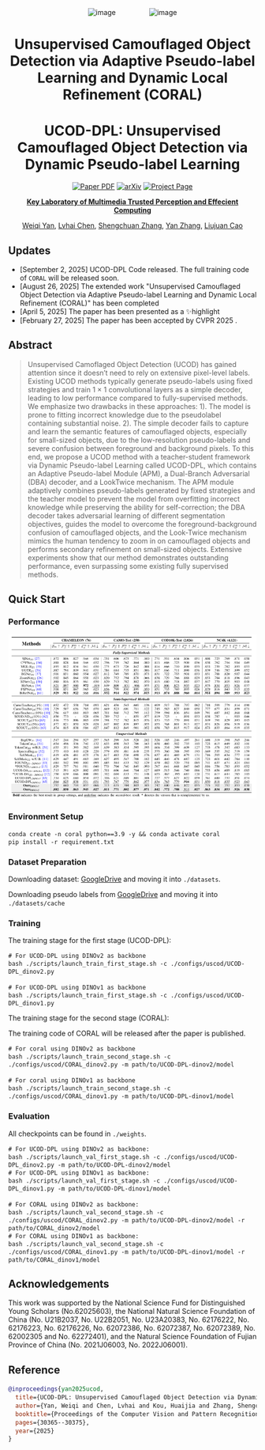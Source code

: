 <div align="center">
<img width="96" height="96" alt="image" src="https://github.com/user-attachments/assets/b088f5cc-b15b-449d-8dc1-b1f196d016ee" style="margin-right:64px;" />
<img width="96" height="96" alt="image" src="https://heartfirey.top/project_page/UCOD-DPL/static/images/favicon.png" />
<h1>Unsupervised Camouflaged Object Detection via Adaptive Pseudo-label Learning and Dynamic Local Refinement (CORAL)</h1>
<h1>UCOD-DPL: Unsupervised Camouflaged Object Detection  via Dynamic Pseudo-label Learning</h1>
<a href="https://openaccess.thecvf.com/content/CVPR2025/papers/Yan_UCOD-DPL_Unsupervised_Camouflaged_Object_Detection_via_Dynamic_Pseudo-label_Learning_CVPR_2025_paper.pdf" target="_blank" rel="noopener noreferrer"><img src="https://img.shields.io/badge/Paper-SCOUT" alt="Paper PDF"></a>
<a href="https://arxiv.org/abs/2506.07087"><img src="https://img.shields.io/badge/arXiv-2506.07087-b31b1b" alt="arXiv"></a>
<a href="https://heartfirey.top/project_page/UCOD-DPL/"><img src="https://img.shields.io/badge/Project_Page-green" alt="Project Page"></a>

**[Key Laboratory of Multimedia Trusted Perception and Effecient Computing](https://multimedia.xmu.edu.cn)**

[Weiqi Yan](https://heartfirey.top), [Lvhai Chen](https://jormungand00222.github.io/Jormungand00222/), [Shengchuan Zhang](), [Yan Zhang](), [Liujuan Cao]()

</div>

## Updates

- [September 2, 2025] UCOD-DPL Code released. The full training code of `CORAL` will be released soon.
- [August 26, 2025] The extended work "Unsupervised Camouflaged Object Detection via Adaptive  Pseudo-label Learning and Dynamic Local Refinement (CORAL)" has been completed
- [April 5, 2025] The paper has been presented as a ✨highlight
- [February 27, 2025] The paper has been accepted by CVPR 2025 .

## Abstract
> Unsupervised Camoflaged Object Detection (UCOD) has gained attention since it doesn’t need to rely on extensive pixel-level labels. Existing UCOD methods typically generate pseudo-labels using fixed strategies and train 1 × 1 convolutional layers as a simple decoder, leading to low performance compared to fully-supervised methods. We emphasize two drawbacks in these approaches: 1). The model is prone to fitting incorrect knowledge due to the pseudolabel containing substantial noise. 2). The simple decoder fails to capture and learn the semantic features of camouflaged objects, especially for small-sized objects, due to the low-resolution pseudo-labels and severe confusion between foreground and background pixels. To this end, we propose a UCOD method with a teacher-student framework via Dynamic Pseudo-label Learning called UCOD-DPL, which contains an Adaptive Pseudo-label Module (APM), a Dual-Branch Adversarial (DBA) decoder, and a LookTwice mechanism. The APM module adaptively combines pseudo-labels generated by fixed strategies and the teacher model to prevent the model from overfitting incorrect knowledge while preserving the ability for self-correction; the DBA decoder takes adversarial learning of different segmentation objectives, guides the model to overcome the foreground-background confusion of camouflaged objects, and the Look-Twice mechanism mimics the human tendency to zoom in on camouflaged objects and performs secondary refinement on small-sized objects. Extensive experiments show that our method demonstrates outstanding performance, even surpassing some existing fully supervised methods.

## Quick Start
### Performance
![alt text](images/performance.png)
### Environment Setup

```
conda create -n coral python==3.9 -y && conda activate coral
pip install -r requirement.txt
```

### Dataset Preparation

Downloading dataset: [GoogleDrive](https://drive.google.com/drive/folders/19MaIVAcqr8sIv0R1hIq7MZhPqO-9_s8v?usp=drive_link) and moving it into `./datasets`.

Downloading pseudo labels from [GoogleDrive](https://drive.google.com/file/d/149Dh5OQnF1JBO2gzBkM4cj2jnJScRBys/view?usp=sharing) and moving it into `./datasets/cache`



### Training
The training stage for the first stage (UCOD-DPL):
```
# For UCOD-DPL using DINOv2 as backbone
bash ./scripts/launch_train_first_stage.sh -c ./configs/uscod/UCOD-DPL_dinov2.py

# For UCOD-DPL using DINOv1 as backbone
bash ./scripts/launch_train_first_stage.sh -c ./configs/uscod/UCOD-DPL_dinov1.py
```

The training stage for the second stage (CORAL):

The training code of CORAL will be released after the paper is published.
```
# For coral using DINOv2 as backbone
bash ./scripts/launch_train_second_stage.sh -c ./configs/uscod/CORAL_dinov2.py -m path/to/UCOD-DPL-dinov2/model

# For coral using DINOv1 as backbone
bash ./scripts/launch_train_second_stage.sh -c ./configs/uscod/CORAL_dinov1.py -m path/to/UCOD-DPL-dinov1/model
```



### Evaluation
All checkpoints can be found in `./weights`.

```
# For UCOD-DPL using DINOv2 as backbone:
bash ./scripts/launch_val_first_stage.sh -c ./configs/uscod/UCOD-DPL_dinov2.py -m path/to/UCOD-DPL-dinov2/model
# For UCOD-DPL using DINOv1 as backbone:
bash ./scripts/launch_val_first_stage.sh -c ./configs/uscod/UCOD-DPL_dinov1.py -m path/to/UCOD-DPL-dinov1/model

# For CORAL using DINOv2 as backbone:
bash ./scripts/launch_val_second_stage.sh -c ./configs/uscod/CORAL_dinov2.py -m path/to/UCOD-DPL-dinov2/model -r path/to/CORAL_dinov2/model
# For CORAL using DINOv1 as backbone:
bash ./scripts/launch_val_second_stage.sh -c ./configs/uscod/CORAL_dinov1.py -m path/to/UCOD-DPL-dinov1/model -r path/to/CORAL_dinov1/model
```

## Acknowledgements
This work was supported by the National Science Fund for Distinguished Young Scholars (No.62025603), the National Natural Science Foundation of China (No. U21B2037, No. U22B2051, No. U23A20383, No. 62176222, No. 62176223, No. 62176226, No. 62072386, No. 62072387, No. 62072389, No. 62002305 and No. 62272401), and the Natural Science Foundation of Fujian Province of China (No. 2021J06003, No. 2022J06001).

## Reference
```bibtex
@inproceedings{yan2025ucod,
  title={UCOD-DPL: Unsupervised Camouflaged Object Detection via Dynamic Pseudo-label Learning},
  author={Yan, Weiqi and Chen, Lvhai and Kou, Huaijia and Zhang, Shengchuan and Zhang, Yan and Cao, Liujuan},
  booktitle={Proceedings of the Computer Vision and Pattern Recognition Conference},
  pages={30365--30375},
  year={2025}
}
```
